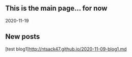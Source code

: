 ## This is the main page... for now
2020-11-19

## New posts
[test blog1]http://ntsack47.github.io/2020-11-09-blog1.md